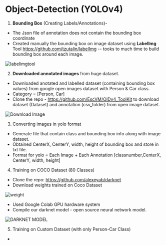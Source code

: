 # Object-Detection (YOLOv4)

1. **Bounding Box** (Creating Labels/Annotations)- 
* The Json file of annotation does not contain the bounding box coordinate
* Created manually the bounding box on image dataset using **LabelImg** Tool https://github.com/tzutalin/labelImg -- tooks to much time to build bounding box around each image. 

![labelimgtool](https://user-images.githubusercontent.com/39665134/144701896-478530d6-54b6-4868-91c9-7654cef84057.PNG)

2. **Downloaded annotated images** from huge dataset.
* Downloaded anotated and labelled dataset (containing bounding box values) from google open images dataset with Person & Car class.
* Category = [Person, Car]
* Clone the repo - https://github.com/EscVM/OIDv4_ToolKit to download dataset (Dataset) and annotation (csv_folder) from open image dataset.

![Download Image](https://user-images.githubusercontent.com/39665134/144703163-3583cff6-ea89-439e-a963-c2ddb150e62d.PNG)


3. Converting images in yolo format
* Generate file that contain class and bounding box info along with image dataset. 
* Obtained CenterX, CenterY, width, height of bounding box and store in txt file.
* Format for yolo = Each Image + Each Annotation [classnumber,CenterX, CenterY, width, height]  

4. Training on COCO Dataset (80 Classes)
* Clone the repo: https://github.com/alexeyab/darknet
* Download weights trained on Coco Dataset

![weight](https://user-images.githubusercontent.com/39665134/144703626-2a5c0853-fc17-45a8-8b35-d9564a56242b.PNG)


* Used Google Colab GPU hardware system
* Compile our darknet model - open source neural network model. 

![DARKNET MODEL](https://user-images.githubusercontent.com/39665134/144703634-1eb99418-b470-44a8-bb17-0ca8a9b74fda.PNG)



5. Training on Custom Dataset (with only Person-Car Class)
* 
